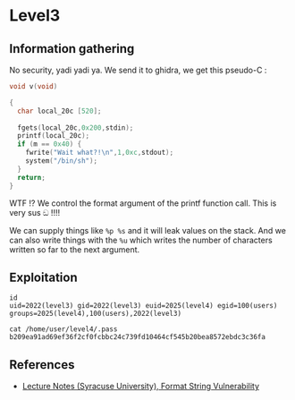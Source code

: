 # Level3

## Information gathering

No security, yadi yadi ya. We send it to ghidra, we get this pseudo-C :

```c
void v(void)

{
  char local_20c [520];
  
  fgets(local_20c,0x200,stdin);
  printf(local_20c);
  if (m == 0x40) {
    fwrite("Wait what?!\n",1,0xc,stdout);
    system("/bin/sh");
  }
  return;
}
```

WTF !? We control the format argument of the printf function call. This is very sus ඞ !!!!

We can supply things like `%p %s` and it will leak values on the stack. And we can also write things with the `%u` which writes the number of characters written so far to the next argument.

## Exploitation

```text
id
uid=2022(level3) gid=2022(level3) euid=2025(level4) egid=100(users) groups=2025(level4),100(users),2022(level3)
```

```text
cat /home/user/level4/.pass
b209ea91ad69ef36f2cf0fcbbc24c739fd10464cf545b20bea8572ebdc3c36fa
```

## References

- [Lecture Notes (Syracuse University), Format String Vulnerability](https://web.ecs.syr.edu/~wedu/Teaching/cis643/LectureNotes_New/Format_String.pdf) 